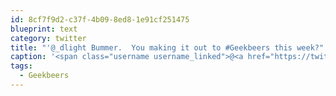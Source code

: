 ```yaml
---
id: 8cf7f9d2-c37f-4b09-8ed8-1e91cf251475
blueprint: text
category: twitter
title: "'@_dlight Bummer.  You making it out to #Geekbeers this week?"
caption: '<span class="username username_linked">@<a href="https://twitter.com/_dlight" title="Битюцкий Корнилий">_dlight</a></span> Bummer.  You making it out to <span class="hashtag hashtag_local">#<a href="http://tweettemp.darylchymko.ca/?tag=geekbeers">Geekbeers</a> this week?'
tags:
  - Geekbeers
---
```

